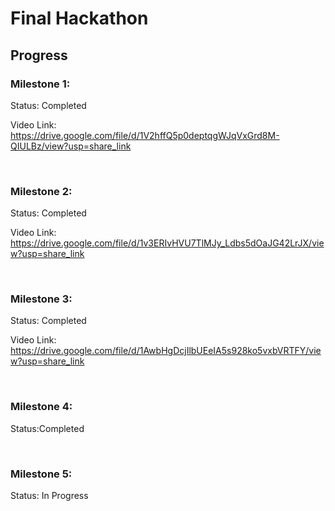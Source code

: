 # Final Hackathon

## Progress

### Milestone 1: 

Status: Completed

Video Link: https://drive.google.com/file/d/1V2hffQ5p0deptqgWJqVxGrd8M-QIULBz/view?usp=share_link

<br>

### Milestone 2:

Status: Completed

Video Link: https://drive.google.com/file/d/1v3ERIvHVU7TlMJy_Ldbs5dOaJG42LrJX/view?usp=share_link

<br>

### Milestone 3:

Status: Completed

Video Link: https://drive.google.com/file/d/1AwbHgDcjIlbUEeIA5s928ko5vxbVRTFY/view?usp=share_link

<br>

### Milestone 4:

Status:Completed

<br>

### Milestone 5:

Status: In Progress

